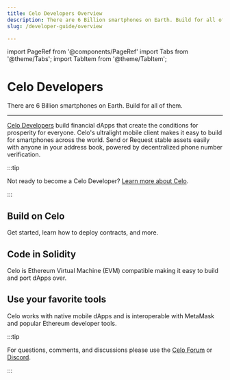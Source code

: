 ```yaml
---
title: Celo Developers Overview
description: There are 6 Billion smartphones on Earth. Build for all of them.
slug: /developer-guide/overview

---
```


import PageRef from '@components/PageRef'
import Tabs from '@theme/Tabs';
import TabItem from '@theme/TabItem';

# Celo Developers

There are 6 Billion smartphones on Earth. Build for all of them.

___


[Celo Developers](https://celo.org/developers) build financial dApps that create the conditions for prosperity for everyone. Celo's ultralight mobile client makes it easy to build for smartphones across the world. Send or Request stable assets easily with anyone in your address book, powered by decentralized phone number verification. 

:::tip

Not ready to become a Celo Developer? [Learn more about Celo](../../docs/welcome.md).

:::

## Build on Celo

Get started, learn how to deploy contracts, and more.

<PageRef url="/developer-resources/deploy-dapp" pageName="Start Building" />


## Code in Solidity

Celo is Ethereum Virtual Machine (EVM) compatible making it easy to build and port dApps over.

<PageRef url="/developer-guide/start" pageName="Code Examples" />

## Use your favorite tools

Celo works with native mobile dApps and is interoperable with MetaMask and popular Ethereum developer tools.

<PageRef url="/learn/developer-tools" pageName="Developer Tools" />

:::tip

For questions, comments, and discussions please use the [Celo Forum](https://forum.celo.org/) or [Discord](https://chat.celo.org/).

:::

